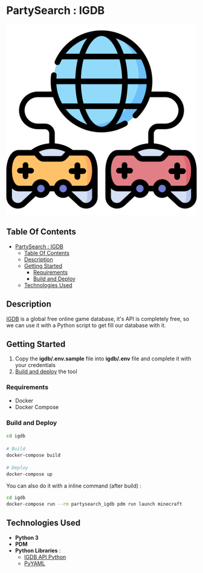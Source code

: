 # PartySearch : IGDB

![Icon](../icon.png)

## Table Of Contents

- [PartySearch : IGDB](#partysearch--igdb)
  - [Table Of Contents](#table-of-contents)
  - [Description](#description)
  - [Getting Started](#getting-started)
    - [Requirements](#requirements)
    - [Build and Deploy](#build-and-deploy)
  - [Technologies Used](#technologies-used)

## Description

[IGDB](https://www.igdb.com/) is a global free online game database, it's API is completely free, so we can use it with a Python script to get fill our database with it.

## Getting Started

1) Copy the **igdb/.env.sample** file into **igdb/.env** file and complete it with your credentials
2) [Build and deploy](#build-and-deploy) the tool

### Requirements

- Docker
- Docker Compose

### Build and Deploy

```bash
cd igdb

# Build
docker-compose build

# Deploy
docker-compose up
```

You can also do it with a inline command (after build) :

```bash
cd igdb
docker-compose run --rm partysearch_igdb pdm run launch minecraft
```

## Technologies Used

- **Python 3**
- **PDM**
- **Python Libraries** :
  - [IGDB API Python](https://github.com/twitchtv/igdb-api-python)
  - [PyYAML](https://pypi.org/project/PyYAML/)
